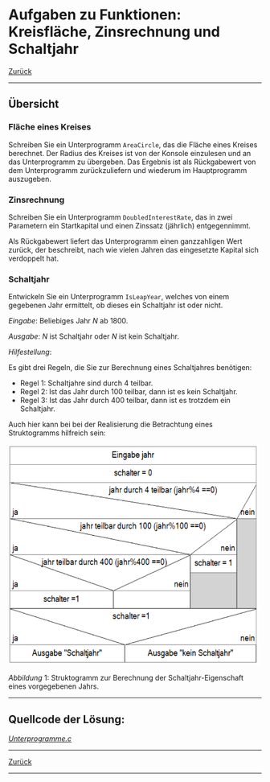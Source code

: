 # Aufgaben zu Funktionen: Kreisfläche, Zinsrechnung und Schaltjahr

[Zurück](./../Exercises.md)

---

## Übersicht

### Fläche eines Kreises

Schreiben Sie ein Unterprogramm `AreaCircle`, das die Fläche eines Kreises berechnet.
Der Radius des Kreises ist von der Konsole einzulesen und an das Unterprogramm zu übergeben.
Das Ergebnis ist als Rückgabewert von dem Unterprogramm zurückzuliefern
und wiederum im Hauptprogramm auszugeben.


### Zinsrechnung

Schreiben Sie ein Unterprogramm `DoubledInterestRate`, das in zwei Parametern ein Startkapital und einen Zinssatz (jährlich) entgegennimmt.

Als Rückgabewert liefert das Unterprogramm einen ganzzahligen Wert zurück, der beschreibt,
nach wie vielen Jahren das eingesetzte Kapital sich verdoppelt hat.

### Schaltjahr

Entwickeln Sie ein Unterprogramm `IsLeapYear`, welches von einem gegebenen Jahr ermittelt, ob dieses ein Schaltjahr ist oder nicht.

*Eingabe*:
Beliebiges Jahr *N* ab 1800.

*Ausgabe*:
*N* ist Schaltjahr oder *N* ist kein Schaltjahr.


*Hilfestellung*:

Es gibt drei Regeln, die Sie zur Berechnung eines Schaltjahres benötigen:

  * Regel 1: Schaltjahre sind durch 4 teilbar.
  * Regel 2: Ist das Jahr durch 100 teilbar, dann ist es kein Schaltjahr.
  * Regel 3: Ist das Jahr durch 400 teilbar, dann ist es trotzdem ein Schaltjahr.

Auch hier kann bei bei der Realisierung die Betrachtung eines Struktogramms hilfreich sein:


<img src="Struktogramm_Schaltjahr.png" width="500">

*Abbildung* 1: Struktogramm zur Berechnung der Schaltjahr-Eigenschaft eines vorgegebenen Jahrs.

---

## Quellcode der Lösung:

[*Unterprogramme.c*](./Unterprogramme.c)<br />

---

[Zurück](./../Exercises.md)

---
